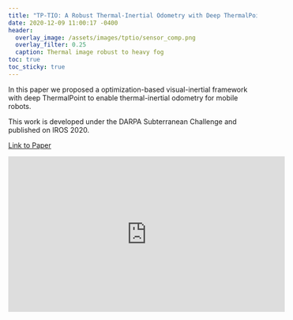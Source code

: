 ```yaml
---
title: "TP-TIO: A Robust Thermal-Inertial Odometry with Deep ThermalPoint"
date: 2020-12-09 11:00:17 -0400
header:
  overlay_image: /assets/images/tptio/sensor_comp.png
  overlay_filter: 0.25
  caption: Thermal image robust to heavy fog
toc: true
toc_sticky: true
---
```


In this paper we proposed a optimization-based visual-inertial framework with 
deep ThermalPoint to enable thermal-inertial odometry for mobile robots.

This work is developed under the DARPA Subterranean Challenge and published on
IROS 2020.

[Link to Paper](https://arxiv.org/abs/2012.03455)

<iframe width="560" height="315" src="https://www.youtube.com/embed/aa4whgmYTqY" frameborder="0" allow="accelerometer; autoplay; clipboard-write; encrypted-media; gyroscope; picture-in-picture" allowfullscreen></iframe>
